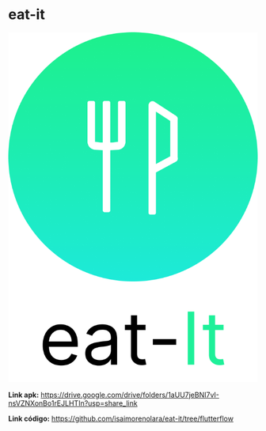 # eat-it

![Image text](https://github.com/isaimorenolara/eat-it/blob/main/logo.png)

**Link apk:** https://drive.google.com/drive/folders/1aUU7jeBNI7vI-nsVZNXonBo1rEJLHTIn?usp=share_link


**Link código:** https://github.com/isaimorenolara/eat-it/tree/flutterflow
